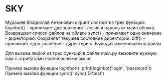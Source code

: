 # SKY
Мурашев Владислав Антонович
скрипт состоит из трех функций:
loginbot() - принимает два значения - логин и пароль от маил облака. Возвращает список файлов на облаке
sync() - принимает одно значение - директорию. Сохраняет текущее состояние директории.
diff() - принимает одно значение - директорию. Выводит изменившиеся файлы

Для вызова любой из трех функций в файле main.py вызовите нужную вам с атрибутами прописанными выше.

Пример вызова функции loginbot():
 	print(loginbot('login', 'password'))
Пример вызова функции sync():
	sync('D:\\test')	
